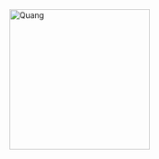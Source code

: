
<img src="https://github.com/cuong0804/cuong0804/blob/484bdf33e24cd9a2efaf6078dc4924cae1a64f92/giphy%20(1).gif" alt="Quang" width="250" />
